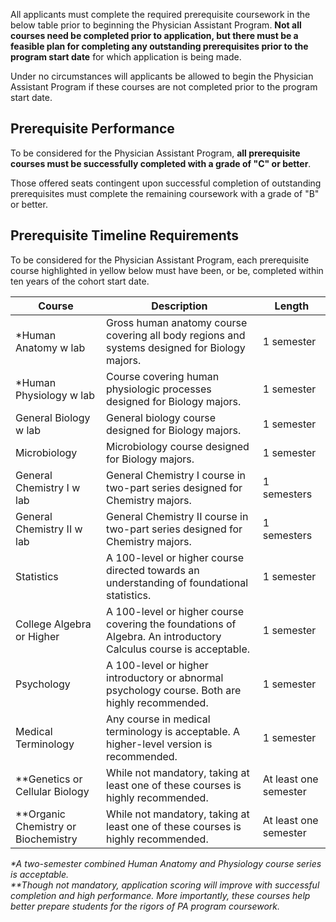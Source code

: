 All applicants <span class="highlight">must complete the required prerequisite coursework in the below table prior to beginning the Physician Assistant Program</span>. **Not all courses need be completed prior to application, but there must be a feasible plan for completing any outstanding prerequisites prior to the program start date** for which application is being made. 

Under no circumstances will applicants be allowed to begin the Physician Assistant Program if these courses are not completed prior to the program start date.

## Prerequisite Performance

To be considered for the Physician Assistant Program, **all prerequisite courses must be successfully completed with a grade of "C" or better**.

Those offered seats contingent upon successful completion of outstanding prerequisites must complete the remaining coursework with a grade of "B" or better.  

## Prerequisite Timeline Requirements

To be considered for the Physician Assistant Program, <span class="highlight">each prerequisite course highlighted in yellow below must have been, or be, completed within ten years of the cohort start date</span>.

|                       Course                       |                                                   Description                                                    |         Length        |
|----------------------------------------------------|------------------------------------------------------------------------------------------------------------------|-----------------------|
| *<span class="highlight">Human Anatomy</span> w lab     | Gross human anatomy course covering all body regions and systems designed for Biology majors.                    | 1 semester            |
| *<span class="highlight">Human Physiology</span> w lab   | Course covering human physiologic processes designed for Biology majors.                                         | 1 semester            |
| General Biology w lab                                    | General biology course designed for Biology majors.                                                              | 1 semester            |
| <span class="highlight">Microbiology</span>        | Microbiology course designed for Biology majors.                                                                 | 1 semester            |
| General Chemistry I w lab                                  | General Chemistry I course in two-part series designed for Chemistry majors.                                                   | 1 semesters           |
| General Chemistry II w lab                                  | General Chemistry II course in two-part series designed for Chemistry majors.                                                   | 1 semesters           |  
| <span class="highlight">Statistics</span>          | A 100-level or higher course directed towards an understanding of foundational statistics.                       | 1 semester            |
| College Algebra or Higher                          | A 100-level or higher course covering the foundations of Algebra. An introductory Calculus course is acceptable. | 1 semester            |
| Psychology                                         | A 100-level or higher introductory or abnormal psychology course. Both are highly recommended.                   | 1 semester            |
| <span class="highlight">Medical Terminology</span> | Any course in medical terminology is acceptable. A higher-level version is recommended.                          | 1 semester            |
| **Genetics or Cellular Biology                       | While not mandatory, taking at least one of these courses is highly recommended.                                 | At least one semester |
| **Organic Chemistry or Biochemistry                  | While not mandatory, taking at least one of these courses is highly recommended.                                 | At least one semester |
  
_*A two-semester combined Human Anatomy and Physiology course series is acceptable._  
_**Though not mandatory, application scoring will improve with successful completion and high performance. More importantly, these courses help better prepare students for the rigors of PA program coursework._




